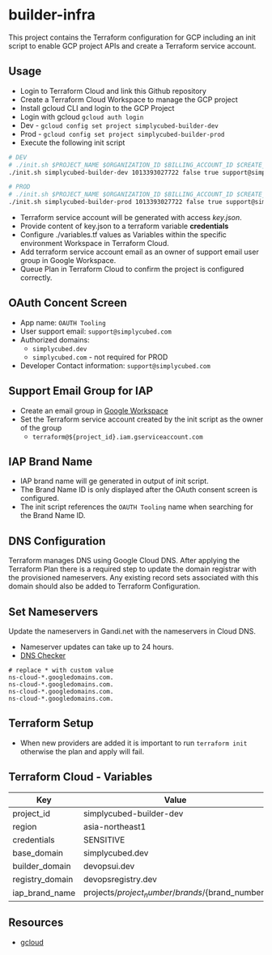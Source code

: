 # builder-infra

This project contains the Terraform configuration for GCP including an init script to enable GCP project APIs and create a Terraform service account.

## Usage

- Login to Terraform Cloud and link this Github repository
- Create a Terraform Cloud Workspace to manage the GCP project
- Install gcloud CLI and login to the GCP Project
- Login with gcloud `gcloud auth login`
- Dev - `gcloud config set project simplycubed-builder-dev`
- Prod - `gcloud config set project simplycubed-builder-prod`
- Execute the following init script

```bash
# DEV
# ./init.sh $PROJECT_NAME $ORGANIZATION_ID $BILLING_ACCOUNT_ID $CREATE_SERVICE_ACCOUNT_KEY $SUPPORT_EMAIL
./init.sh simplycubed-builder-dev 1013393027722 false true support@simplycubed.com
```

```bash
# PROD
# ./init.sh $PROJECT_NAME $ORGANIZATION_ID $BILLING_ACCOUNT_ID $CREATE_SERVICE_ACCOUNT_KEY $SUPPORT_EMAIL
./init.sh simplycubed-builder-prod 1013393027722 false true support@simplycubed.com
```

- Terraform service account will be generated with access *key.json*.
- Provide content of key.json to a terraform variable **credentials**
- Configure ./variables.tf values as Variables within the specific environment Workspace in Terraform Cloud.
- Add terraform service account email as an owner of support email user group in Google Workspace.
- Queue Plan in Terraform Cloud to confirm the project is configured correctly.

## OAuth Concent Screen

- App name: `OAUTH Tooling`
- User support email: `support@simplycubed.com`
- Authorized domains: 
  - `simplycubed.dev`
  - `simplycubed.com` - not required for PROD
- Developer Contact information: `support@simplycubed.com`

## Support Email Group for IAP

- Create an email group in [Google Workspace](https://groups.google.com)
- Set the Terraform service account created by the init script as the owner of the group
  - `terraform@${project_id}.iam.gserviceaccount.com`

## IAP Brand Name

- IAP brand name will ge generated in output of init script.
- The Brand Name ID is only displayed after the OAuth consent screen is configured. 
- The init script references the `OAUTH Tooling` name when searching for the Brand Name ID.

## DNS Configuration

Terraform manages DNS using Google Cloud DNS. After applying the Terraform Plan there is a required step to update the domain registrar with the provisioned nameservers. Any existing record sets associated with this domain should also be added to Terraform Configuration.

## Set Nameservers

Update the nameservers in Gandi.net with the nameservers in Cloud DNS.
 - Nameserver updates can take up to 24 hours.
 - [DNS Checker](https://dnschecker.org/ns-lookup.php)

```text
# replace * with custom value
ns-cloud-*.googledomains.com.
ns-cloud-*.googledomains.com.
ns-cloud-*.googledomains.com.
ns-cloud-*.googledomains.com.
```

## Terraform Setup

- When new providers are added it is important to run `terraform init` otherwise the plan and apply will fail.

## Terraform Cloud - Variables

| Key  | Value |
|---|---|
| project_id | simplycubed-builder-dev |
| region | asia-northeast1 |
| credentials | SENSITIVE |
| base_domain | simplycubed.dev |
| builder_domain | devopsui.dev |
| registry_domain | devopsregistry.dev |
| iap_brand_name | projects/${project_number}/brands/${brand_number} |

## Resources

- [gcloud](https://cloud.google.com/sdk/gcloud#downloading_the_gcloud_command-line_tool)